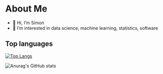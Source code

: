 # About Me
- 👋 Hi, I’m Simon
- 👀 I’m interested in data science, machine learning, statistics, software

## Top languages 
[![Top Langs](https://github-readme-stats.vercel.app/api/top-langs/?username=simonprudhomme&hide=java,html,css&theme=dracula)](https://github.com/anuraghazra/github-readme-stats)

<!-- ---
[![Catalin's GitHub stats](https://github-readme-stats.vercel.app/api?username=simonprudhomme&theme=dracula)](https://github.com/anuraghazra/github-readme-stats) -->

![Anurag's GitHub stats](https://github-readme-stats.vercel.app/api?username=simonprudhomme&show_icons=true&theme=transparent)
